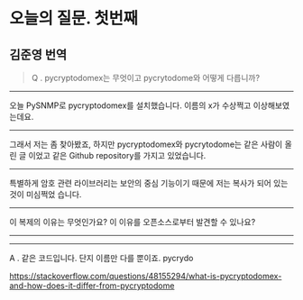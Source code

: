 오늘의 질문. 첫번째
===============

김준영 번역
----------


> Q . pycryptodomex는 무엇이고 pycrytodome와 어떻게 다릅니까?
* * *

오늘 PySNMP로 pycryptodomex를 설치했습니다. 이름의 x가 수상쩍고 이상해보였는데요.
* * *
그래서 저는 좀 찾아봤죠, 하지만 pycryptodomex와 pycrytodome는 같은 사람이 올린 글 이었고 같은 Github repository를 가지고 있었습니다.
* * *
특별하게 암호 관련 라이브러리는 보안의 중심 기능이기 때문에 저는 복사가 되어 있는 것이 미심쩍었 습니다.
* * *
이 복제의 이유는 무엇인가요? 이 이유를 오픈소스로부터 발견할 수 있나요?

* * *
* * *
A . 같은 코드입니다. 단지 이름만 다를 뿐이죠. pycrydo











https://stackoverflow.com/questions/48155294/what-is-pycryptodomex-and-how-does-it-differ-from-pycryptodome